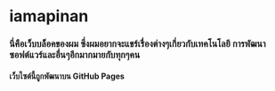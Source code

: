 # iamapinan
### นี่คือเว็บบล็อคของผม ซึ่งผมอยากจะแชร์เรื่องต่างๆเกี่ยวกับเทคโนโลยี การพัฒนาซอฟต์แวร์และอื่นๆอีกมากมายกับทุกๆคน
#### เว็บไซต์นี้ถูกพัฒนาบน GitHub Pages
